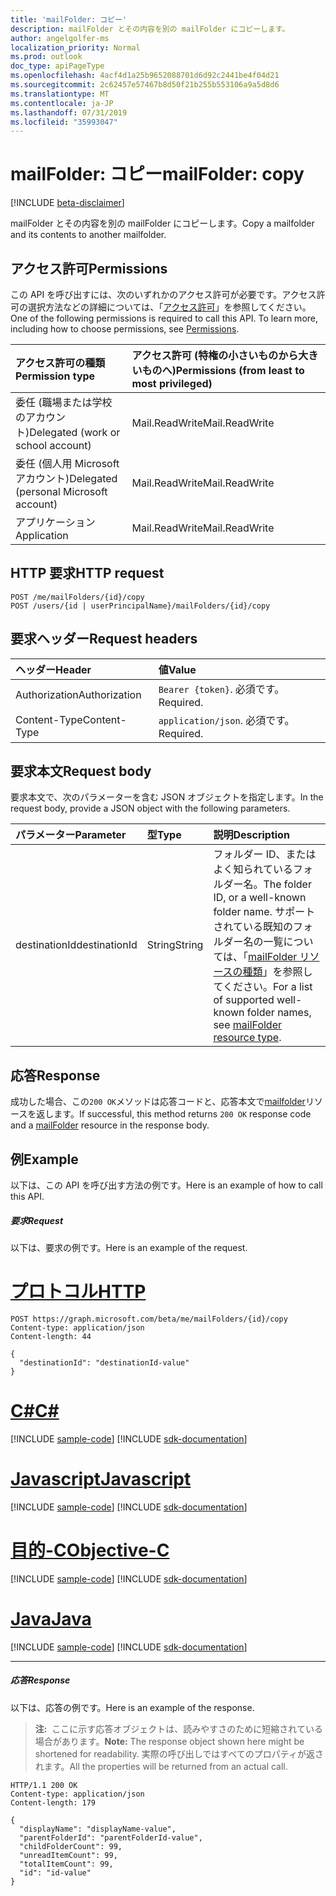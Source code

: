```yaml
---
title: 'mailFolder: コピー'
description: mailFolder とその内容を別の mailFolder にコピーします。
author: angelgolfer-ms
localization_priority: Normal
ms.prod: outlook
doc_type: apiPageType
ms.openlocfilehash: 4acf4d1a25b9652088701d6d92c2441be4f04d21
ms.sourcegitcommit: 2c62457e57467b8d50f21b255b553106a9a5d8d6
ms.translationtype: MT
ms.contentlocale: ja-JP
ms.lasthandoff: 07/31/2019
ms.locfileid: "35993047"
---
```

# <a name="mailfolder-copy"></a><span data-ttu-id="94db6-103">mailFolder: コピー</span><span class="sxs-lookup"><span data-stu-id="94db6-103">mailFolder: copy</span></span>

[!INCLUDE [beta-disclaimer](../../includes/beta-disclaimer.md)]

<span data-ttu-id="94db6-104">mailFolder とその内容を別の mailFolder にコピーします。</span><span class="sxs-lookup"><span data-stu-id="94db6-104">Copy a mailfolder and its contents to another mailfolder.</span></span>

## <a name="permissions"></a><span data-ttu-id="94db6-105">アクセス許可</span><span class="sxs-lookup"><span data-stu-id="94db6-105">Permissions</span></span>

<span data-ttu-id="94db6-p101">この API を呼び出すには、次のいずれかのアクセス許可が必要です。アクセス許可の選択方法などの詳細については、「[アクセス許可](/graph/permissions-reference)」を参照してください。</span><span class="sxs-lookup"><span data-stu-id="94db6-p101">One of the following permissions is required to call this API. To learn more, including how to choose permissions, see [Permissions](/graph/permissions-reference).</span></span>

| <span data-ttu-id="94db6-108">アクセス許可の種類</span><span class="sxs-lookup"><span data-stu-id="94db6-108">Permission type</span></span> | <span data-ttu-id="94db6-109">アクセス許可 (特権の小さいものから大きいものへ)</span><span class="sxs-lookup"><span data-stu-id="94db6-109">Permissions (from least to most privileged)</span></span> |
|:----------------|:--------------------------------------------|
|<span data-ttu-id="94db6-110">委任 (職場または学校のアカウント)</span><span class="sxs-lookup"><span data-stu-id="94db6-110">Delegated (work or school account)</span></span> | <span data-ttu-id="94db6-111">Mail.ReadWrite</span><span class="sxs-lookup"><span data-stu-id="94db6-111">Mail.ReadWrite</span></span>    |
|<span data-ttu-id="94db6-112">委任 (個人用 Microsoft アカウント)</span><span class="sxs-lookup"><span data-stu-id="94db6-112">Delegated (personal Microsoft account)</span></span> | <span data-ttu-id="94db6-113">Mail.ReadWrite</span><span class="sxs-lookup"><span data-stu-id="94db6-113">Mail.ReadWrite</span></span>    |
|<span data-ttu-id="94db6-114">アプリケーション</span><span class="sxs-lookup"><span data-stu-id="94db6-114">Application</span></span> | <span data-ttu-id="94db6-115">Mail.ReadWrite</span><span class="sxs-lookup"><span data-stu-id="94db6-115">Mail.ReadWrite</span></span> |

## <a name="http-request"></a><span data-ttu-id="94db6-116">HTTP 要求</span><span class="sxs-lookup"><span data-stu-id="94db6-116">HTTP request</span></span>

<!-- { "blockType": "ignored" } -->

```http
POST /me/mailFolders/{id}/copy
POST /users/{id | userPrincipalName}/mailFolders/{id}/copy
```

## <a name="request-headers"></a><span data-ttu-id="94db6-117">要求ヘッダー</span><span class="sxs-lookup"><span data-stu-id="94db6-117">Request headers</span></span>

| <span data-ttu-id="94db6-118">ヘッダー</span><span class="sxs-lookup"><span data-stu-id="94db6-118">Header</span></span> | <span data-ttu-id="94db6-119">値</span><span class="sxs-lookup"><span data-stu-id="94db6-119">Value</span></span> |
|:-------|:------|
| <span data-ttu-id="94db6-120">Authorization</span><span class="sxs-lookup"><span data-stu-id="94db6-120">Authorization</span></span> | <span data-ttu-id="94db6-121">`Bearer {token}`.</span><span class="sxs-lookup"><span data-stu-id="94db6-121"></span></span> <span data-ttu-id="94db6-122">必須です。</span><span class="sxs-lookup"><span data-stu-id="94db6-122">Required.</span></span> |
| <span data-ttu-id="94db6-123">Content-Type</span><span class="sxs-lookup"><span data-stu-id="94db6-123">Content-Type</span></span> | <span data-ttu-id="94db6-124">`application/json`.</span><span class="sxs-lookup"><span data-stu-id="94db6-124"></span></span> <span data-ttu-id="94db6-125">必須です。</span><span class="sxs-lookup"><span data-stu-id="94db6-125">Required.</span></span> |

## <a name="request-body"></a><span data-ttu-id="94db6-126">要求本文</span><span class="sxs-lookup"><span data-stu-id="94db6-126">Request body</span></span>

<span data-ttu-id="94db6-127">要求本文で、次のパラメーターを含む JSON オブジェクトを指定します。</span><span class="sxs-lookup"><span data-stu-id="94db6-127">In the request body, provide a JSON object with the following parameters.</span></span>

| <span data-ttu-id="94db6-128">パラメーター</span><span class="sxs-lookup"><span data-stu-id="94db6-128">Parameter</span></span> | <span data-ttu-id="94db6-129">型</span><span class="sxs-lookup"><span data-stu-id="94db6-129">Type</span></span> | <span data-ttu-id="94db6-130">説明</span><span class="sxs-lookup"><span data-stu-id="94db6-130">Description</span></span> |
|:----------|:-----|:------------|
|<span data-ttu-id="94db6-131">destinationId</span><span class="sxs-lookup"><span data-stu-id="94db6-131">destinationId</span></span>|<span data-ttu-id="94db6-132">String</span><span class="sxs-lookup"><span data-stu-id="94db6-132">String</span></span>|<span data-ttu-id="94db6-133">フォルダー ID、またはよく知られているフォルダー名。</span><span class="sxs-lookup"><span data-stu-id="94db6-133">The folder ID, or a well-known folder name.</span></span> <span data-ttu-id="94db6-134">サポートされている既知のフォルダー名の一覧については、「[mailFolder リソースの種類](../resources/mailfolder.md)」を参照してください。</span><span class="sxs-lookup"><span data-stu-id="94db6-134">For a list of supported well-known folder names, see [mailFolder resource type](../resources/mailfolder.md).</span></span>|

## <a name="response"></a><span data-ttu-id="94db6-135">応答</span><span class="sxs-lookup"><span data-stu-id="94db6-135">Response</span></span>

<span data-ttu-id="94db6-136">成功した場合、この`200 OK`メソッドは応答コードと、応答本文で[mailfolder](../resources/mailfolder.md)リソースを返します。</span><span class="sxs-lookup"><span data-stu-id="94db6-136">If successful, this method returns `200 OK` response code and a [mailFolder](../resources/mailfolder.md) resource in the response body.</span></span>

## <a name="example"></a><span data-ttu-id="94db6-137">例</span><span class="sxs-lookup"><span data-stu-id="94db6-137">Example</span></span>

<span data-ttu-id="94db6-138">以下は、この API を呼び出す方法の例です。</span><span class="sxs-lookup"><span data-stu-id="94db6-138">Here is an example of how to call this API.</span></span>

##### <a name="request"></a><span data-ttu-id="94db6-139">要求</span><span class="sxs-lookup"><span data-stu-id="94db6-139">Request</span></span>

<span data-ttu-id="94db6-140">以下は、要求の例です。</span><span class="sxs-lookup"><span data-stu-id="94db6-140">Here is an example of the request.</span></span>

# <a name="httptabhttp"></a>[<span data-ttu-id="94db6-141">プロトコル</span><span class="sxs-lookup"><span data-stu-id="94db6-141">HTTP</span></span>](#tab/http)
<!-- {
  "blockType": "request",
  "name": "mailfolder_copy"
}-->

```http
POST https://graph.microsoft.com/beta/me/mailFolders/{id}/copy
Content-type: application/json
Content-length: 44

{
  "destinationId": "destinationId-value"
}
```
# <a name="ctabcsharp"></a>[<span data-ttu-id="94db6-142">C#</span><span class="sxs-lookup"><span data-stu-id="94db6-142">C#</span></span>](#tab/csharp)
[!INCLUDE [sample-code](../includes/snippets/csharp/mailfolder-copy-csharp-snippets.md)]
[!INCLUDE [sdk-documentation](../includes/snippets/snippets-sdk-documentation-link.md)]

# <a name="javascripttabjavascript"></a>[<span data-ttu-id="94db6-143">Javascript</span><span class="sxs-lookup"><span data-stu-id="94db6-143">Javascript</span></span>](#tab/javascript)
[!INCLUDE [sample-code](../includes/snippets/javascript/mailfolder-copy-javascript-snippets.md)]
[!INCLUDE [sdk-documentation](../includes/snippets/snippets-sdk-documentation-link.md)]

# <a name="objective-ctabobjc"></a>[<span data-ttu-id="94db6-144">目的-C</span><span class="sxs-lookup"><span data-stu-id="94db6-144">Objective-C</span></span>](#tab/objc)
[!INCLUDE [sample-code](../includes/snippets/objc/mailfolder-copy-objc-snippets.md)]
[!INCLUDE [sdk-documentation](../includes/snippets/snippets-sdk-documentation-link.md)]

# <a name="javatabjava"></a>[<span data-ttu-id="94db6-145">Java</span><span class="sxs-lookup"><span data-stu-id="94db6-145">Java</span></span>](#tab/java)
[!INCLUDE [sample-code](../includes/snippets/java/mailfolder-copy-java-snippets.md)]
[!INCLUDE [sdk-documentation](../includes/snippets/snippets-sdk-documentation-link.md)]

---


##### <a name="response"></a><span data-ttu-id="94db6-146">応答</span><span class="sxs-lookup"><span data-stu-id="94db6-146">Response</span></span>

<span data-ttu-id="94db6-147">以下は、応答の例です。</span><span class="sxs-lookup"><span data-stu-id="94db6-147">Here is an example of the response.</span></span>

> <span data-ttu-id="94db6-148">**注:**  ここに示す応答オブジェクトは、読みやすさのために短縮されている場合があります。</span><span class="sxs-lookup"><span data-stu-id="94db6-148">**Note:** The response object shown here might be shortened for readability.</span></span> <span data-ttu-id="94db6-149">実際の呼び出しではすべてのプロパティが返されます。</span><span class="sxs-lookup"><span data-stu-id="94db6-149">All the properties will be returned from an actual call.</span></span>

<!-- {
  "blockType": "response",
  "truncated": true,
  "@odata.type": "microsoft.graph.mailFolder"
} -->

```http
HTTP/1.1 200 OK
Content-type: application/json
Content-length: 179

{
  "displayName": "displayName-value",
  "parentFolderId": "parentFolderId-value",
  "childFolderCount": 99,
  "unreadItemCount": 99,
  "totalItemCount": 99,
  "id": "id-value"
}
```

<!-- uuid: 8fcb5dbc-d5aa-4681-8e31-b001d5168d79
2015-10-25 14:57:30 UTC -->
<!--
{
  "type": "#page.annotation",
  "description": "mailFolder: copy",
  "keywords": "",
  "section": "documentation",
  "tocPath": "",
  "suppressions": [
  ]
}
-->
